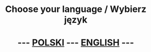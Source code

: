 <h1 align="center">
Choose your language / Wybierz język
</h1>
<h1 align="center">
--- <a href="README_PL.md">POLSKI</a>
--- <a href="README_EN.md">ENGLISH</a>
---
</h1>
